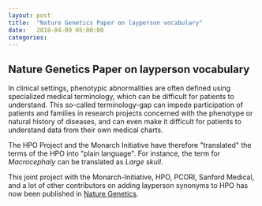 ```yaml
---
layout: post
title:  "Nature Genetics Paper on layperson vocabulary"
date:   2018-04-09 05:00:00
categories: 
---
```


## Nature Genetics Paper on layperson vocabulary

In clinical settings, phenotypic abnormalities are often defined  using specialized medical terminology,  which can be  difficult  for  patients  to
   understand. This so-called terminology-gap can impede participation of patients and families in
   research projects concerned with the phenotype or natural history of diseases, and
   can even make it difficult for patients to understand data from their own medical charts.
   
The HPO Project and the Monarch Initiative have therefore "translated" the terms of the HPO into "plain language".
   For instance, the term for _Macrocephaly_ can be translated as _Large skull_.

This joint project with the Monarch-Initiative, HPO, PCORI, Sanford Medical, and a lot of other contributors on adding layperson synonyms to HPO has now been published in [Nature Genetics](https://www.nature.com/articles/s41588-018-0096-x).

